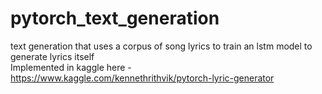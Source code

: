 # pytorch_text_generation
text generation that uses a corpus of song lyrics to train an lstm model to generate lyrics itself   
Implemented in kaggle here -https://www.kaggle.com/kennethrithvik/pytorch-lyric-generator
